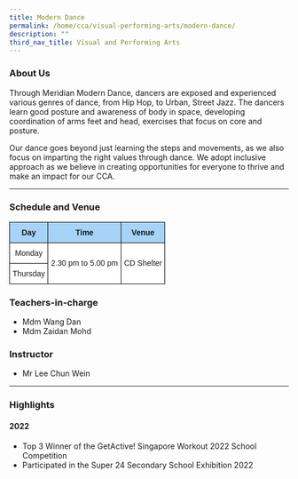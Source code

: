```yaml
---
title: Modern Dance
permalink: /home/cca/visual-performing-arts/modern-dance/
description: ""
third_nav_title: Visual and Performing Arts
---
```

### About Us

Through Meridian Modern Dance, dancers are exposed and experienced various genres of dance, from Hip Hop, to Urban, Street Jazz. The dancers learn good posture and awareness of body in space, developing coordination of arms feet and head, exercises that focus on core and posture.

  
Our dance goes beyond just learning the steps and movements, as we also focus on imparting the right values through dance. We adopt inclusive approach as we believe in creating opportunities for everyone to thrive and make an impact for our CCA.

* * *

### Schedule and Venue

<style type="text/css">
.tg  {border-collapse:collapse;border-spacing:0;}
.tg td{border-color:black;border-style:solid;border-width:1px;font-family:Arial, sans-serif;font-size:14px;
  overflow:hidden;padding:10px 5px;word-break:normal;}
.tg th{border-color:black;border-style:solid;border-width:1px;font-family:Arial, sans-serif;font-size:14px;
  font-weight:normal;overflow:hidden;padding:10px 5px;word-break:normal;}
.tg .tg-6s2o{background-color:#A6D3F7;font-weight:bold;text-align:center;vertical-align:top}
.tg .tg-f4yw{background-color:#FFF;text-align:center;vertical-align:middle}
</style>
<table class="tg">
<thead>
  <tr>
    <th class="tg-6s2o"><span style="font-weight:bold">Day</span></th>
    <th class="tg-6s2o"><span style="font-weight:bold">Time</span></th>
    <th class="tg-6s2o"><span style="font-weight:bold">Venue</span></th>
  </tr>
</thead>
<tbody>
  <tr>
    <td class="tg-f4yw"><span style="background-color:#FFF">Monday</span></td>
    <td class="tg-f4yw" rowspan="2"><span style="background-color:#FFF">2.30 pm to 5.00 pm</span></td>
    <td class="tg-f4yw" rowspan="2"><span style="background-color:#FFF">CD Shelter</span></td>
  </tr>
  <tr>
    <td class="tg-f4yw"><span style="background-color:#FFF">Thursday</span></td>
  </tr>
</tbody>
</table>

### Teachers-in-charge

*   Mdm Wang Dan
*   Mdm Zaidan Mohd

### Instructor

*   Mr Lee Chun Wein

* * *

### Highlights

#### **2022**

*   Top 3 Winner of the GetActive! Singapore Workout 2022 School Competition
*   Participated in the Super 24 Secondary School Exhibition 2022